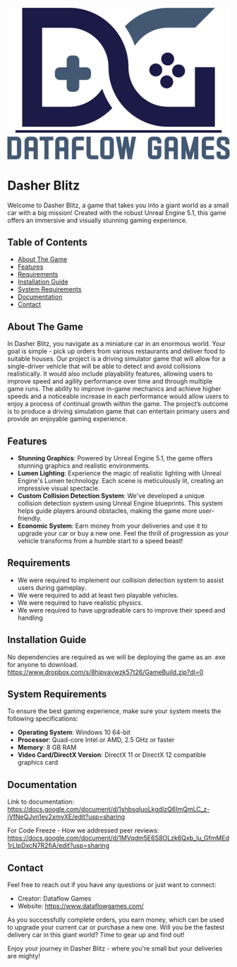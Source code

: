 ![Logo](https://github.com/DataDevv/CarGoesVroom/blob/main/DataflowBig.png)

# Dasher Blitz

Welcome to Dasher Blitz, a game that takes you into a giant world as a small car with a big mission! Created with the robust Unreal Engine 5.1, this game offers an immersive and visually stunning gaming experience. 

## Table of Contents
- [About The Game](#about-the-game)
- [Features](#features)
- [Requirements](#requirements)
- [Installation Guide](#installation-guide)
- [System Requirements](#system-requirements)
- [Documentation](#documentation)
- [Contact](#contact)

## About The Game

In Dasher Blitz, you navigate as a miniature car in an enormous world. Your goal is simple - pick up orders from various restaurants and deliver food to suitable houses. Our project is a driving simulator game that will allow for a single-driver vehicle that will be able to detect and avoid collisions realistically. It would also include playability features, allowing users to improve speed and agility performance over time and through multiple game runs. The ability to improve in-game mechanics and achieve higher speeds and a noticeable increase in each performance would allow users to enjoy a process of continual growth within the game. The project’s outcome is to produce a driving simulation game that can entertain primary users and provide an enjoyable gaming experience.

## Features

- **Stunning Graphics**: Powered by Unreal Engine 5.1, the game offers stunning graphics and realistic environments. 
- **Lumen Lighting**: Experience the magic of realistic lighting with Unreal Engine's Lumen technology. Each scene is meticulously lit, creating an impressive visual spectacle.
- **Custom Collision Detection System**: We've developed a unique collision detection system using Unreal Engine blueprints. This system helps guide players around obstacles, making the game more user-friendly.
- **Economic System**: Earn money from your deliveries and use it to upgrade your car or buy a new one. Feel the thrill of progression as your vehicle transforms from a humble start to a speed beast!

## Requirements

- We were required to implement our collision detection system to assist users during gameplay.
- We were required to add at least two playable vehicles.
- We were required to have realistic physics.
- We were required to have upgradeable cars to improve their speed and handling

## Installation Guide

No dependencies are required as we will be deploying the game as an .exe for anyone to download.
https://www.dropbox.com/s/8hjpvavwzk57t26/GameBuild.zip?dl=0

## System Requirements

To ensure the best gaming experience, make sure your system meets the following specifications:

- **Operating System**: Windows 10 64-bit
- **Processor**: Quad-core Intel or AMD, 2.5 GHz or faster
- **Memory**: 8 GB RAM
- **Video Card/DirectX Version**: DirectX 11 or DirectX 12 compatible graphics card

## Documentation
Link to documentation: https://docs.google.com/document/d/1shbsqIuoLkgdIzQ6ImQmLC_z-jVfNeQJvn1ey2xmyXE/edit?usp=sharing

For Code Freeze - How we addressed peer reviews: https://docs.google.com/document/d/1MVqdm5E6S8OLzk6Qxb_lu_GfmMEd1rLIpDxcN7R2fiA/edit?usp=sharing

## Contact

Feel free to reach out if you have any questions or just want to connect:

- Creator: Dataflow Games
- Website: https://www.dataflowgames.com/

As you successfully complete orders, you earn money, which can be used to upgrade your current car or purchase a new one. Will you be the fastest delivery car in this giant world? Time to gear up and find out!

Enjoy your journey in Dasher Blitz - where you're small but your deliveries are mighty!
